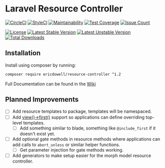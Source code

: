 # Laravel Resource Controller
[![CircleCI](https://circleci.com/gh/ericdowell/resource-controller.svg?style=svg)](https://circleci.com/gh/ericdowell/resource-controller)
[![StyleCI](https://styleci.io/repos/130137009/shield?branch=master)](https://styleci.io/repos/130137009)
[![Maintainability](https://api.codeclimate.com/v1/badges/9667d6f991e0b1573e99/maintainability)](https://codeclimate.com/github/ericdowell/resource-controller/maintainability)
[![Test Coverage](https://api.codeclimate.com/v1/badges/9667d6f991e0b1573e99/test_coverage)](https://codeclimate.com/github/ericdowell/resource-controller/test_coverage)
[![Issue Count](https://codeclimate.com/github/ericdowell/resource-controller/badges/issue_count.svg)](https://codeclimate.com/github/ericdowell/resource-controller)


[![License](https://poser.pugx.org/ericdowell/resource-controller/license?format=flat-square)](https://packagist.org/packages/ericdowell/resource-controller)
[![Latest Stable Version](https://poser.pugx.org/ericdowell/resource-controller/version?format=flat-square)](https://packagist.org/packages/ericdowell/resource-controller)
[![Latest Unstable Version](https://poser.pugx.org/ericdowell/resource-controller/v/unstable?format=flat-square)](https://packagist.org/packages/ericdowell/resource-controller)
[![Total Downloads](https://poser.pugx.org/ericdowell/resource-controller/downloads?format=flat-square)](https://packagist.org/packages/ericdowell/resource-controller)

## Installation
Install using composer by running:
```bash
composer require ericdowell/resource-controller ^1.2
```

Full Documentation can be found in the [Wiki](https://github.com/ericdowell/resource-controller/wiki/Index)

## Planned Improvements
- [ ] Add resource templates to package, templates will be namespaced.
- [ ] Add [view()->first()](https://laravel-news.com/viewfirst) support so applications can define overriding top-level templates.
    - [ ] Add something similar to blade, something like `@include_first` if it doesn't exist yet.
- [ ] Add optional gate methods in resource methods where applications can add calls to `abort_unless` or similar helper functions.
    - [ ] Get parameter injection for gate methods working.
- [ ] Add generators to make setup easier for the morph model resource controller.
